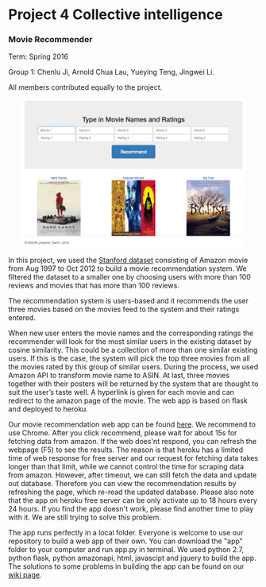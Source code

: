 # Project 4 Collective intelligence
### Movie Recommender 

Term: Spring 2016

Group 1: Chenlu Ji, Arnold Chua Lau, Yueying Teng, Jingwei Li.

All members contributed equally to the project.

<p><center><img src="figs/preview.png" width=450 height=300 ></center></p>

In this project, we used the [Stanford dataset](http://snap.stanford.edu/data/web-Movies.html) consisting of Amazon movie from Aug 1997 to Oct 2012 to build a movie recommendation system. We filtered the dataset to a smaller one by choosing users with more than 100 reviews and movies that has more than 100 reviews.

The recommendation system is users-based and it recommends the user three movies based on the movies feed to the system and their ratings entered. 

When new user enters the movie names and the corresponding ratings the recommender will look for the most similar users in the existing dataset by cosine similarity. This could be a collection of more than one similar existing users. If this is the case, the system will pick the top three movies from all the movies rated by this group of similar users. During the process, we used Amazon API to transform movie name to ASIN. At last, three movies together with their posters will be returned by the system that are thought to suit the user’s taste well. A hyperlink is given for each movie and can redirect to the amazon page of the movie. The web app is based on flask and deployed to heroku.

Our movie recommendation web app can be found [here](https://vast-basin-99316.herokuapp.com/). We recommend to use Chrome. After you click recommend, please wait for about 15s for fetching data from amazon. If the web does'nt respond, you can refresh the webpage (F5) to see the results. The reason is that heroku has a limited time of web response for free server and our request for fetching data takes longer than that limit, while we cannot control the time for scraping data from amazon. However, after timeout, we can still fetch the data and update out database. Therefore you can view the recommendation results by refreshing the page, which re-read the updated database. Please also note that the app on heroku free server can be only activate up to 18 hours every 24 hours. If you find the app doesn't work, please find another time to play with it. We are still trying to solve this problem. 

The app runs perfectly in a local folder. Everyone is welcome to use our repository to build a web app of their own. You can download the "app" folder to your computer and run app.py in terminal. We used python 2.7, python flask, python amazonapi, html, javascipt and jquery to build the app. The solutions to some problems in building the app can be found on our [wiki page](https://github.com/TZstatsADS/project4-team1/wiki).

